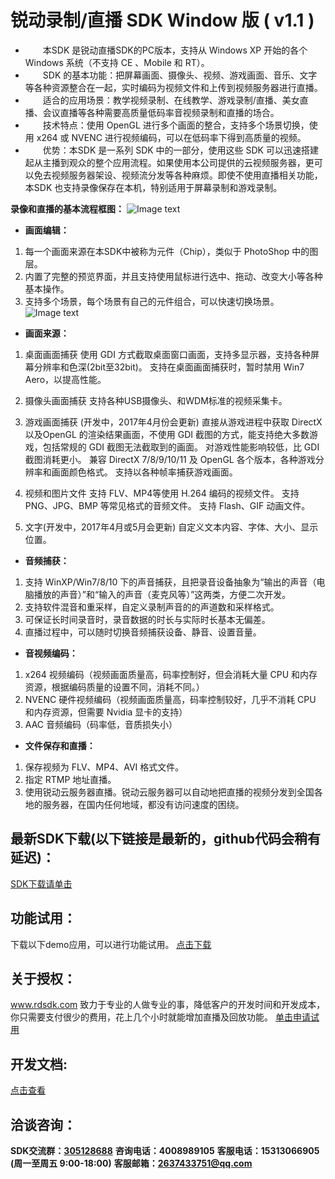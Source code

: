 ﻿# 锐动录制/直播 SDK Window 版 ( v1.1 ) 

- 　　本SDK 是锐动直播SDK的PC版本，支持从 Windows XP 开始的各个 Windows 系统（不支持 CE 、Mobile 和 RT）。
- 　　SDK 的基本功能：把屏幕画面、摄像头、视频、游戏画面、音乐、文字等各种资源整合在一起，实时编码为视频文件和上传到视频服务器进行直播。 
- 　　适合的应用场景：教学视频录制、在线教学、游戏录制/直播、美女直播、会议直播等各种需要高质量低码率音视频录制和直播的场合。
- 　　技术特点：使用 OpenGL 进行多个画面的整合，支持多个场景切换，使用 x264 或 NVENC 进行视频编码，可以在低码率下得到高质量的视频。
- 　　优势：本SDK 是一系列 SDK 中的一部分，使用这些 SDK 可以迅速搭建起从主播到观众的整个应用流程。如果使用本公司提供的云视频服务器，更可以免去视频服务器架设、视频流分发等各种麻烦。即使不使用直播相关功能，本SDK 也支持录像保存在本机，特别适用于屏幕录制和游戏录制。 

**录像和直播的基本流程框图：**
![Image text](https://raw.githubusercontent.com/rdsdk/rdLiveSDK-for-Windows/master/website/SdkFrame.png)

- **画面编辑：**

1. 每一个画面来源在本SDK中被称为元件（Chip），类似于 PhotoShop 中的图层。
2. 内置了完整的预览界面，并且支持使用鼠标进行选中、拖动、改变大小等各种基本操作。
3. 支持多个场景，每个场景有自己的元件组合，可以快速切换场景。
![Image text](https://raw.githubusercontent.com/rdsdk/rdLiveSDK-for-Windows/master/website/DemoUI.png)

- **画面来源：**

1. 桌面画面捕获 
使用 GDI 方式截取桌面窗口画面，支持多显示器，支持各种屏幕分辨率和色深(2bit至32bit)。 
支持在桌面画面捕获时，暂时禁用 Win7 Aero，以提高性能。

2. 摄像头画面捕获
支持各种USB摄像头、和WDM标准的视频采集卡。

3. 游戏画面捕获 (开发中，2017年4月份会更新) 
直接从游戏进程中获取 DirectX 以及OpenGL 的渲染结果画面，不使用 GDI 截图的方式，能支持绝大多数游戏，包括常规的 GDI  截图无法截取到的画面。 
对游戏性能影响较低，比 GDI 截图消耗更小。 
兼容 DirectX 7/8/9/10/11 及 OpenGL 各个版本，各种游戏分辨率和画面颜色格式。 
支持以各种帧率捕获游戏画面。 

4. 视频和图片文件
支持 FLV、MP4等使用 H.264 编码的视频文件。
支持 PNG、JPG、BMP 等常见格式的音频文件。
支持 Flash、GIF 动画文件。

5. 文字(开发中，2017年4月或5月会更新)
自定义文本内容、字体、大小、显示位置。

- **音频捕获：** 

1. 支持 WinXP/Win7/8/10 下的声音捕获，且把录音设备抽象为“输出的声音（电脑播放的声音）”和“输入的声音（麦克风等）”这两类，方便二次开发。 
2. 支持软件混音和重采样，自定义录制声音的的声道数和采样格式。 
3. 可保证长时间录音时，录音数据的时长与实际时长基本无偏差。 
4. 直播过程中，可以随时切换音频捕获设备、静音、设置音量。

- **音视频编码：**

1. x264 视频编码（视频画面质量高，码率控制好，但会消耗大量 CPU 和内存资源，根据编码质量的设置不同，消耗不同。）
2. NVENC 硬件视频编码（视频画面质量高，码率控制较好，几乎不消耗 CPU 和内存资源，但需要 Nvidia 显卡的支持）
3. AAC 音频编码（码率低，音质损失小）

- **文件保存和直播：**

1. 保存视频为 FLV、MP4、AVI 格式文件。
2. 指定 RTMP 地址直播。
3. 使用锐动云服务器直播。锐动云服务器可以自动地把直播的视频分发到全国各地的服务器，在国内任何地域，都没有访问速度的困绕。

## 最新SDK下载(以下链接是最新的，github代码会稍有延迟)：
[SDK下载请单击](http://d.56show.com/rdsdk/private/pack/rd_live_pc_20170512.zip)

## 功能试用：
下载以下demo应用，可以进行功能试用。
[点击下载](http://d.56show.com/rdsdk/private/pack/rd_live_pc_20170512.zip)

## 关于授权：
www.rdsdk.com 致力于专业的人做专业的事，降低客户的开发时间和开发成本，你只需要支付很少的费用，花上几个小时就能增加直播及回放功能。
[单击申请试用](http://www.rdsdk.com/home/business/registers)

## 开发文档:
[点击查看](https://github.com/rdsdk/rdLiveSDK-for-Windows/blob/master/help.pdf)

## 洽谈咨询：
**SDK交流群：[305128688](http://shang.qq.com/wpa/qunwpa?idkey=bb9ac035ffa2d930719535a3b5d4542a780bb0f94613385fd93c996ee816ef05)** 
**咨询电话：4008989105** 
**客服电话：15313066905 (周一至周五 9:00-18:00)** 
**客服邮箱：<2637433751@qq.com>** 
